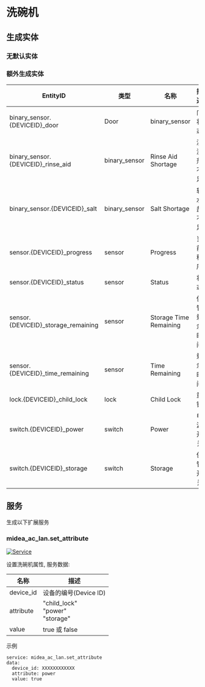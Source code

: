 # 洗碗机

## 生成实体
### 无默认实体

### 额外生成实体

EntityID | 类型 | 名称 | 描述 
--- | --- | --- | ---
binary_sensor.{DEVICEID}_door | Door | binary_sensor | 门状态 
binary_sensor.{DEVICEID}_rinse_aid | binary_sensor | Rinse Aid Shortage | 漂洗剂不足 
binary_sensor.{DEVICEID}_salt | binary_sensor | Salt Shortage | 软水盐不足
sensor.{DEVICEID}_progress | sensor | Progress | 当前程序
sensor.{DEVICEID}_status | sensor | Status | 状态
sensor.{DEVICEID}_storage_remaining | sensor | Storage Time Remaining | 保管剩余时间
sensor.{DEVICEID}_time_remaining | sensor | Time Remaining | 剩余时间
lock.{DEVICEID}_child_lock | lock | Child Lock | 童锁
switch.{DEVICEID}_power | switch | Power | 电源开关
switch.{DEVICEID}_storage | switch | Storage | 保管开关

## 服务
生成以下扩展服务

### midea_ac_lan.set_attribute

[![Service](https://my.home-assistant.io/badges/developer_call_service.svg)](https://my.home-assistant.io/redirect/developer_call_service/?service=midea_ac_lan.set_attribute)

设置洗碗机属性, 服务数据:

名称 | 描述
--- | ---
device_id | 设备的编号(Device ID)
attribute | "child_lock"<br />"power"<br /> "storage"
value | true 或 false

示例
```
service: midea_ac_lan.set_attribute
data:
  device_id: XXXXXXXXXXXX
  attribute: power
  value: true
```